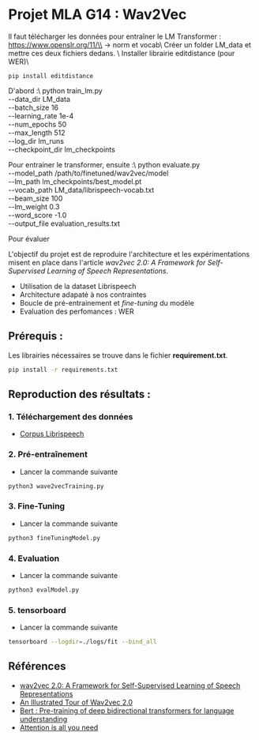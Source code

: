 # Projet MLA G14 : Wav2Vec

Il faut télécharger les données pour entraîner le LM Transformer : 
https://www.openslr.org/11/\\
-> norm et vocab\\
Créer un folder LM_data et mettre ces deux fichiers dedans. \\
Installer librairie editdistance (pour WER)\\
```
pip install editdistance
```
D'abord :\\
python train_lm.py \
    --data_dir LM_data \
    --batch_size 16 \
    --learning_rate 1e-4 \
    --num_epochs 50 \
    --max_length 512 \
    --log_dir lm_runs \
    --checkpoint_dir lm_checkpoints

Pour entrainer le transformer, ensuite :\\
python evaluate.py \
    --model_path /path/to/finetuned/wav2vec/model \
    --lm_path lm_checkpoints/best_model.pt \
    --vocab_path LM_data/librispeech-vocab.txt \
    --beam_size 100 \
    --lm_weight 0.3 \
    --word_score -1.0 \
    --output_file evaluation_results.txt


Pour évaluer



L'objectif du projet est de reproduire l'architecture et les expérimentations misent en place dans l'article *wav2vec 2.0: A Framework for Self-Supervised Learning of Speech Representations*.
- Utilisation de la dataset Librispeech
- Architecture adapaté à nos contraintes
- Boucle de pré-entrainement et *fine-tuning* du modèle
- Evaluation des perfomances : WER

## Prérequis :
Les librairies nécessaires se trouve dans le fichier **requirement.txt**.  

```bash
pip install -r requirements.txt
```

## Reproduction des résultats :

### 1. Téléchargement des données
- [Corpus Librispeech](https://www.openslr.org/12) 

### 2. Pré-entraînement
- Lancer la commande suivante
```bash
python3 wave2vecTraining.py
```
### 3. Fine-Tuning
- Lancer la commande suivante
```bash
python3 fineTuningModel.py
```
### 4. Evaluation
- Lancer la commande suivante
```bash
python3 evalModel.py
```


### 5. tensorboard
- Lancer la commande suivante
```bash
tensorboard --logdir=./logs/fit --bind_all
```

## Références
- [wav2vec 2.0: A Framework for Self-Supervised Learning of Speech Representations](https://arxiv.org/pdf/2006.11477)
- [An Illustrated Tour of Wav2vec 2.0](https://jonathanbgn.com/2021/09/30/illustrated-wav2vec-2.html)
- [Bert : Pre-training of deep bidirectional transformers for language understanding](https://arxiv.org/pdf/1810.04805)
- [Attention is all you need](https://arxiv.org/pdf/1706.03762)
